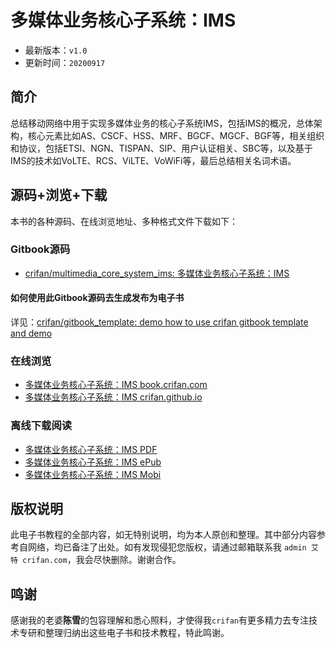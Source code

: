 # 多媒体业务核心子系统：IMS

* 最新版本：`v1.0`
* 更新时间：`20200917`

## 简介

总结移动网络中用于实现多媒体业务的核心子系统IMS，包括IMS的概况，总体架构，核心元素比如AS、CSCF、HSS、MRF、BGCF、MGCF、BGF等，相关组织和协议，包括ETSI、NGN、TISPAN、SIP、用户认证相关、SBC等，以及基于IMS的技术如VoLTE、RCS、ViLTE、VoWiFi等，最后总结相关名词术语。

## 源码+浏览+下载

本书的各种源码、在线浏览地址、多种格式文件下载如下：

### Gitbook源码

* [crifan/multimedia_core_system_ims: 多媒体业务核心子系统：IMS](https://github.com/crifan/multimedia_core_system_ims)

#### 如何使用此Gitbook源码去生成发布为电子书

详见：[crifan/gitbook_template: demo how to use crifan gitbook template and demo](https://github.com/crifan/gitbook_template)

### 在线浏览

* [多媒体业务核心子系统：IMS book.crifan.com](http://book.crifan.com/books/multimedia_core_system_ims/website)
* [多媒体业务核心子系统：IMS crifan.github.io](https://crifan.github.io/multimedia_core_system_ims/website)

### 离线下载阅读

* [多媒体业务核心子系统：IMS PDF](http://book.crifan.com/books/multimedia_core_system_ims/pdf/multimedia_core_system_ims.pdf)
* [多媒体业务核心子系统：IMS ePub](http://book.crifan.com/books/multimedia_core_system_ims/epub/multimedia_core_system_ims.epub)
* [多媒体业务核心子系统：IMS Mobi](http://book.crifan.com/books/multimedia_core_system_ims/mobi/multimedia_core_system_ims.mobi)

## 版权说明

此电子书教程的全部内容，如无特别说明，均为本人原创和整理。其中部分内容参考自网络，均已备注了出处。如有发现侵犯您版权，请通过邮箱联系我 `admin 艾特 crifan.com`，我会尽快删除。谢谢合作。

## 鸣谢

感谢我的老婆**陈雪**的包容理解和悉心照料，才使得我`crifan`有更多精力去专注技术专研和整理归纳出这些电子书和技术教程，特此鸣谢。
